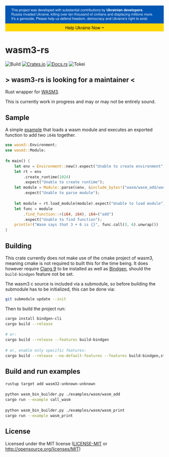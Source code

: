 [![SWUbanner](https://raw.githubusercontent.com/vshymanskyy/StandWithUkraine/main/banner-direct.svg)](https://github.com/vshymanskyy/StandWithUkraine/blob/main/docs/README.md)

# wasm3-rs

![Build](https://github.com/wasm3/wasm3-rs/workflows/Rust/badge.svg?branch=main)
[![Crates.io](https://img.shields.io/crates/v/wasm3.svg)](https://crates.io/crates/wasm3)
[![Docs.rs](https://docs.rs/wasm3/badge.svg)](https://docs.rs/wasm3)
![Tokei](https://tokei.rs/b1/github/wasm3/wasm3-rs)

## > wasm3-rs is looking for a maintainer <

Rust wrapper for [WASM3](https://github.com/wasm3/wasm3).

This is currently work in progress and may or may not be entirely sound.

## Sample

A simple [example](./examples/call_wasm.rs) that loads a wasm module and executes an exported function to add two `i64`s together.

```rust
use wasm3::Environment;
use wasm3::Module;

fn main() {
    let env = Environment::new().expect("Unable to create environment");
    let rt = env
        .create_runtime(1024)
        .expect("Unable to create runtime");
    let module = Module::parse(&env, &include_bytes!("wasm/wasm_add/wasm_add.wasm")[..])
        .expect("Unable to parse module");

    let module = rt.load_module(module).expect("Unable to load module");
    let func = module
        .find_function::<(i64, i64), i64>("add")
        .expect("Unable to find function");
    println!("Wasm says that 3 + 6 is {}", func.call(3, 6).unwrap())
}
```

## Building

This crate currently does not make use of the cmake project of wasm3, meaning cmake is not required to built this for the time being.
It does however require [Clang 9](https://releases.llvm.org/download.html#9.0.0) to be installed as well as [Bindgen](https://github.com/rust-lang/rust-bindgen), should the `build-bindgen` feature not be set.

The wasm3 c source is included via a submodule, so before building the submodule has to be initialized, this can be done via:
```sh
git submodule update --init
```

Then to build the project run:

```sh
cargo install bindgen-cli
cargo build --release

# or:
cargo build --release --features build-bindgen

# or, enable only specific features:
cargo build --release --no-default-features --features build-bindgen,std,use-32bit-slots,wasi
```


## Build and run examples

```sh
rustup target add wasm32-unknown-unknown

python wasm_bin_builder.py ./examples/wasm/wasm_add
cargo run --example call_wasm

python wasm_bin_builder.py ./examples/wasm/wasm_print
cargo run --example wasm_print
```


## License

Licensed under the MIT license ([LICENSE-MIT](LICENSE-MIT) or <http://opensource.org/licenses/MIT>)
